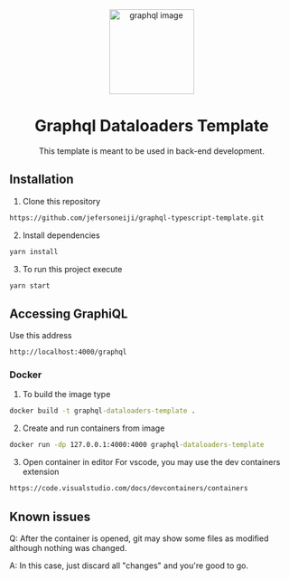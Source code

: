 <div align="center">
<img 
  src="https://github.com/jefersoneiji/graphql-dataloaders-template/assets/44307139/b7dd2a91-4392-4e2f-ba04-a1583c48b7d9"
  alt="graphql image"
  height="150"
  width="150"
/>
</div>

<h1 align="center">
  Graphql Dataloaders Template
</h1>

<p align="center">
This template is meant to be used in back-end development. 
</p>

## Installation

1. Clone this repository

```cmd
https://github.com/jefersoneiji/graphql-typescript-template.git
```

2. Install dependencies

```cmd
yarn install
```

3. To run this project execute

```cmd
yarn start
```

## Accessing GraphiQL

Use this address

```
http://localhost:4000/graphql
```

### Docker

1. To build the image type

```cmd
docker build -t graphql-dataloaders-template .
```

2. Create and run containers from image

```cmd
docker run -dp 127.0.0.1:4000:4000 graphql-dataloaders-template
```

3. Open container in editor
   For vscode, you may use the dev containers extension

```cmd
https://code.visualstudio.com/docs/devcontainers/containers
```

## Known issues

Q: After the container is opened, git may show some files as modified although nothing was changed.

A: In this case, just discard all "changes" and you're good to go.
